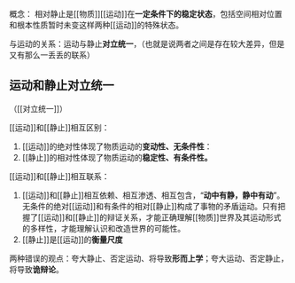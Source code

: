 概念： 相对静止是[[物质]][[运动]]在**一定条件下的稳定状态**，包括空间相对位置和根本性质暂时未变这样两种[[运动]]的特殊状态。

与运动的关系：运动与静止**对立统一**，（也就是说两者之间是存在较大差异，但是又有那么一丢丢的联系）

## 运动和静止对立统一
（[[对立统一]]）

[[运动]]和[[静止]]相互区别：
1. [[运动]]的绝对性体现了物质运动的**变动性、无条件性**： 
2. [[静止]]的相对性体现了物质运动的**稳定性、有条件性。**

[[运动]]和[[静止]]相互联系：
1.  [[运动]]和[[静止]]相互依赖、相互渗透、相互包含，“**动中有静，静中有动**”。无条件的绝对[[运动]]和有条件的相对[[静止]]构成了事物的矛盾运动。只有把握了[[运动]]和[[静止]]的辩证关系，才能正确理解[[物质]]世界及其运动形式的多样性，才能理解认识和改造世界的可能性。
2. [[静止]]是[[运动]]的**衡量尺度**

两种错误的观点：夸大静止、否定运动、将导致**形而上学**；夸大运动、否定静止，将导致**诡辩论**。

